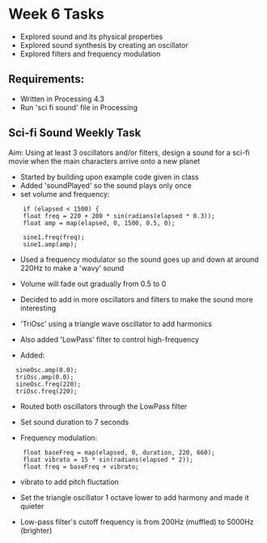 # Week 6 Tasks

- Explored sound and its physical properties
- Explored sound synthesis by creating an oscillator
- Explored filters and frequency modulation 


## Requirements:

- Written in Processing 4.3
- Run 'sci fi sound' file in Processing


## Sci-fi Sound Weekly Task

Aim: Using at least 3 oscillators and/or filters, design a sound for a sci-fi movie when the main characters arrive onto a new planet


- Started by building upon example code given in class
- Added 'soundPlayed' so the sound plays only once
- set volume and frequency: 
```sine1.amp(0.5);' and 'sine1.freq(220);'  (A3 note)
    if (elapsed < 1500) {
    float freq = 220 + 200 * sin(radians(elapsed * 0.3));
    float amp = map(elapsed, 0, 1500, 0.5, 0);
    
    sine1.freq(freq);
    sine1.amp(amp);
```
- Used a frequency modulator so the sound goes up and down at around 220Hz to make a 'wavy' sound 
- Volume will fade out gradually from 0.5 to 0
- Decided to add in more oscillators and filters to make the sound more interesting 
- 'TriOsc' using a triangle wave oscillator to add harmonics
- Also added 'LowPass' filter to control high-frequency

- Added: 
```
  sineOsc.amp(0.0);
  triOsc.amp(0.0);
  sineOsc.freq(220);
  triOsc.freq(220);
```

- Routed both oscillators through the LowPass filter
- Set sound duration to 7 seconds

- Frequency modulation: 
```
    float baseFreq = map(elapsed, 0, duration, 220, 660);
    float vibrato = 15 * sin(radians(elapsed * 2));
    float freq = baseFreq + vibrato;
```   

- vibrato to add pitch fluctation
- Set the triangle oscillator 1 octave lower to add harmony and made it quieter 

- Low-pass filter's cutoff frequency is from 200Hz (muffled) to 5000Hz (brighter)
